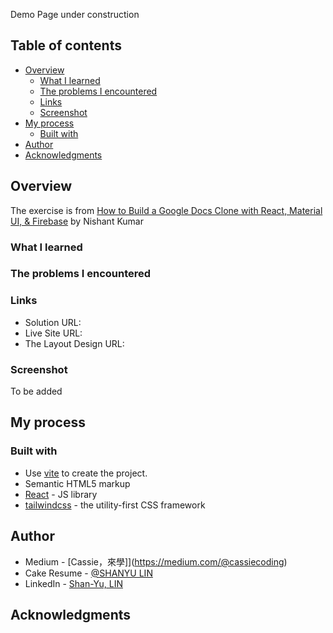 Demo Page under construction

## Table of contents

- [Overview](#overview)
  - [What I learned](#what-i-learned)
  - [The problems I encountered](#the-problems-i-encountered)
  - [Links](#links)
  - [Screenshot](#screenshot)
- [My process](#my-process)
  - [Built with](#built-with)
- [Author](#author)
- [Acknowledgments](#acknowledgments)

## Overview
The exercise is from [How to Build a Google Docs Clone with React, Material UI, & Firebase](https://www.freecodecamp.org/news/build-a-google-docs-clone-with-react-and-firebase/) by Nishant Kumar


### What I learned


### The problems I encountered


### Links
- Solution URL: 
- Live Site URL: 
- The Layout Design URL:

### Screenshot
To be added


## My process

### Built with

- Use [vite](https://vitejs.dev/) to create the project. 
- Semantic HTML5 markup
- [React](https://reactjs.org/) - JS library
- [tailwindcss](https://tailwindcss.com/) - the utility-first CSS framework

## Author

- Medium - [Cassie，來學]](https://medium.com/@cassiecoding)
- Cake Resume - [@SHANYU LIN](https://www.cakeresume.com/me/shanyu-lin)
- LinkedIn - [Shan-Yu, LIN](https://www.linkedin.com/in/shanyulin)

## Acknowledgments

